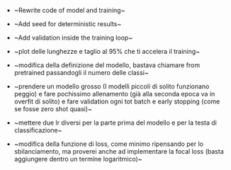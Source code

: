 - ~Rewrite code of model and training~
- ~Add seed for deterministic results~
- ~Add validation inside the training loop~


- ~plot delle lunghezze e taglio al 95% che ti accelera il training~
- ~modifica della definizione del modello, bastava chiamare from pretrained passandogli il numero delle classi~
- ~prendere un modello grosso (I modelli piccoli di solito funzionano peggio) e fare pochissimo allenamento (già alla seconda epoca va in overfit di solito) e fare validation ogni tot batch e early stopping (come se fosse zero shot quasi)~
- ~mettere due lr diversi per la parte prima del modello e per la testa di classificazione~
- ~modifica della funzione di loss, come minimo ripensando per lo sbilanciamento, ma proverei anche ad implementare la focal loss (basta aggiungere dentro un termine logaritmico)~